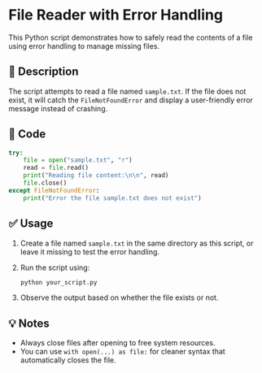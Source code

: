 # File Reader with Error Handling

This Python script demonstrates how to safely read the contents of a file using error handling to manage missing files.

## 📄 Description

The script attempts to read a file named `sample.txt`. If the file does not exist, it will catch the `FileNotFoundError` and display a user-friendly error message instead of crashing.

## 🧾 Code

```python
try:
    file = open("sample.txt", "r")
    read = file.read()
    print("Reading file content:\n\n", read)
    file.close()
except FileNotFoundError:
    print("Error the file sample.txt does not exist")
```

## ✅ Usage

1. Create a file named `sample.txt` in the same directory as this script, or leave it missing to test the error handling.
2. Run the script using:
   ```bash
   python your_script.py
   ```

3. Observe the output based on whether the file exists or not.

## 💡 Notes

- Always close files after opening to free system resources.
- You can use `with open(...) as file:` for cleaner syntax that automatically closes the file.
